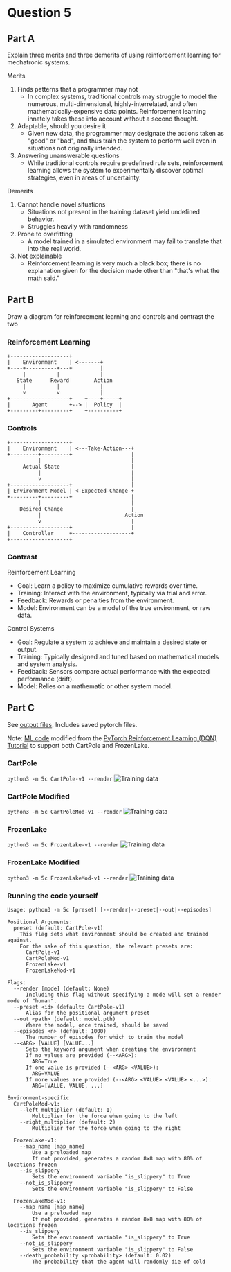 # Question 5
## Part A
Explain three merits and three demerits of using reinforcement learning for mechatronic systems.

Merits
 1. Finds patterns that a programmer may not
    - In complex systems, traditional controls may struggle to model the numerous, multi-dimensional, highly-interrelated, and often mathematically-expensive data points. Reinforcement learning innately takes these into account without a second thought.
 2. Adaptable, should you desire it
    - Given new data, the programmer may designate the actions taken as "good" or "bad", and thus train the system to perform well even in situations not originally intended.
 3. Answering unanswerable questions
    - While traditional controls require predefined rule sets, reinforcement learning allows the system to experimentally discover optimal strategies, even in areas of uncertainty.

Demerits
 1. Cannot handle novel situations
    - Situations not present in the training dataset yield undefined behavior.
    - Struggles heavily with randomness
 2. Prone to overfitting
    - A model trained in a simulated environment may fail to translate that into the real world.
 3. Not explainable
    - Reinforcement learning is very much a black box; there is no explanation given for the decision made other than "that's what the math said."

## Part B
Draw a diagram for reinforcement learning and controls and contrast the two

### Reinforcement Learning
```
+-------------------+
|    Environment    | <-------+
+----+----------+---+         |
     |          |             |
   State      Reward        Action
     |          |             |
     v          v             |
+-------------------+    +----+-----+
|       Agent       +--> |  Policy  |
+---------+---------+    +----------+
```

### Controls
```
+-------------------+
|    Environment    | <---Take-Action---+
+---------+---------+                   |
          |                             |
     Actual State                       |
          |                             |
          v                             |
+-------------------+                   |
| Environment Model | <-Expected-Change-+
+---------+---------+                   |
          |                             |
    Desired Change                      |
          |                           Action
          v                             |
+-------------------+                   |
|    Controller     +-------------------+
+-------------------+               
```

### Contrast
Reinforcement Learning
 - Goal: Learn a policy to maximize cumulative rewards over time.
 - Training: Interact with the environment, typically via trial and error.
 - Feedback: Rewards or penalties from the environment.
 - Model: Environment can be a model of the true environment, or raw data.

Control Systems
 - Goal: Regulate a system to achieve and maintain a desired state or output.
 - Training: Typically designed and tuned based on mathematical models and system analysis.
 - Feedback: Sensors compare actual performance with the expected performance (drift).
 - Model: Relies on a mathematic or other system model.

## Part C
See [output files](./5c/out). Includes saved pytorch files.

Note: [ML code](./5c/learn_env.py) modified from the [PyTorch Reinforcement Learning (DQN) Tutorial](https://pytorch.org/tutorials/intermediate/reinforcement_q_learning.html) to support both CartPole and FrozenLake.

### CartPole
`python3 -m 5c CartPole-v1 --render`
![Training data](./5c/out/cartpole_original.png)

### CartPole Modified
`python3 -m 5c CartPoleMod-v1 --render`
![Training data](./5c/out/cartpole_modified.png)

### FrozenLake
`python3 -m 5c FrozenLake-v1 --render`
![Training data](./5c/out/frozenlake_original.png)

### FrozenLake Modified
`python3 -m 5c FrozenLakeMod-v1 --render`
![Training data](./5c/out/frozenlake_modified.png)

### Running the code yourself
```
Usage: python3 -m 5c [preset] [--render|--preset|--out|--episodes]

Positional Arguments:
  preset (default: CartPole-v1)
    This flag sets what environment should be created and trained against.
    For the sake of this question, the relevant presets are:
      CartPole-v1
      CartPoleMod-v1
      FrozenLake-v1
      FrozenLakeMod-v1

Flags:
  --render [mode] (default: None)
      Including this flag without specifying a mode will set a render mode of "human".
  --preset <id> (default: CartPole-v1)
      Alias for the positional argument preset
  --out <path> (default: model.pth)
      Where the model, once trained, should be saved
  --episodes <n> (default: 1000)
      The number of episodes for which to train the model
  --<ARG> [VALUE] [VALUE...]
      Sets the keyword argument when creating the environment
      If no values are provided (--<ARG>):
        ARG=True
      If one value is provided (--<ARG> <VALUE>):
        ARG=VALUE
      If more values are provided (--<ARG> <VALUE> <VALUE> <...>):
        ARG=[VALUE, VALUE, ...]

Environment-specific
  CartPoleMod-v1:
    --left_multiplier (default: 1)
        Multiplier for the force when going to the left
    --right_multiplier (default: 2)
        Multiplier for the force when going to the right

  FrozenLake-v1:
    --map_name [map_name]
        Use a preloaded map
        If not provided, generates a random 8x8 map with 80% of locations frozen
    --is_slippery
        Sets the environment variable "is_slippery" to True
    --not_is_slippery
        Sets the environment variable "is_slippery" to False

  FrozenLakeMod-v1:
    --map_name [map_name]
        Use a preloaded map
        If not provided, generates a random 8x8 map with 80% of locations frozen
    --is_slippery
        Sets the environment variable "is_slippery" to True
    --not_is_slippery
        Sets the environment variable "is_slippery" to False
    --death_probability <probability> (default: 0.02)
        The probability that the agent will randomly die of cold

```

